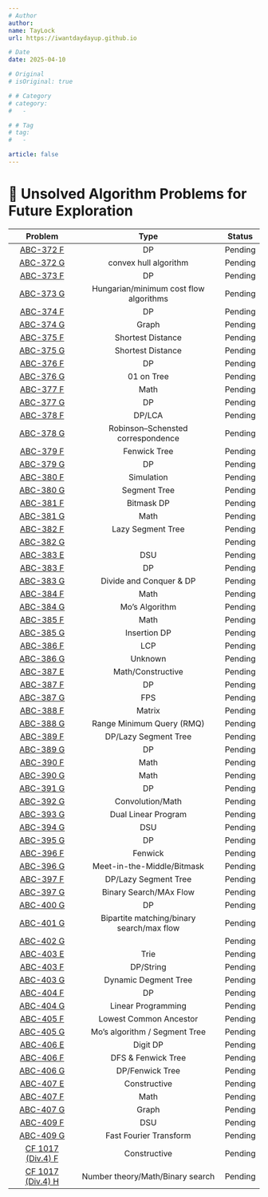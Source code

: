 ```yaml
---
# Author
author:
name: TayLock
url: https://iwantdaydayup.github.io

# Date
date: 2025-04-10

# Original
# isOriginal: true

# # Category
# category:
#   -

# # Tag
# tag:
#   -

article: false
---
```


# 🧩 Unsolved Algorithm Problems for Future Exploration

|                              Problem                               |                   Type                    | Status  |
| :----------------------------------------------------------------: | :---------------------------------------: | :-----: |
|   [ABC-372 F](https://atcoder.jp/contests/abc372/tasks/abc372_f)   |                    DP                     | Pending |
|   [ABC-372 G](https://atcoder.jp/contests/abc372/tasks/abc372_g)   |           convex hull algorithm           | Pending |
|   [ABC-373 F](https://atcoder.jp/contests/abc373/tasks/abc373_f)   |                    DP                     | Pending |
|   [ABC-373 G](https://atcoder.jp/contests/abc373/tasks/abc373_g)   |  Hungarian/minimum cost flow algorithms   | Pending |
|   [ABC-374 F](https://atcoder.jp/contests/abc374/tasks/abc374_f)   |                    DP                     | Pending |
|   [ABC-374 G](https://atcoder.jp/contests/abc374/tasks/abc374_g)   |                   Graph                   | Pending |
|   [ABC-375 F](https://atcoder.jp/contests/abc375/tasks/abc375_f)   |             Shortest Distance             | Pending |
|   [ABC-375 G](https://atcoder.jp/contests/abc375/tasks/abc375_g)   |             Shortest Distance             | Pending |
|   [ABC-376 F](https://atcoder.jp/contests/abc376/tasks/abc376_f)   |                    DP                     | Pending |
|   [ABC-376 G](https://atcoder.jp/contests/abc376/tasks/abc376_g)   |                01 on Tree                 | Pending |
|   [ABC-377 F](https://atcoder.jp/contests/abc377/tasks/abc377_f)   |                   Math                    | Pending |
|   [ABC-377 G](https://atcoder.jp/contests/abc377/tasks/abc377_g)   |                    DP                     | Pending |
|   [ABC-378 F](https://atcoder.jp/contests/abc378/tasks/abc378_f)   |                  DP/LCA                   | Pending |
|   [ABC-378 G](https://atcoder.jp/contests/abc378/tasks/abc378_g)   |     Robinson–Schensted correspondence     | Pending |
|   [ABC-379 F](https://atcoder.jp/contests/abc379/tasks/abc379_f)   |               Fenwick Tree                | Pending |
|   [ABC-379 G](https://atcoder.jp/contests/abc379/tasks/abc379_g)   |                    DP                     | Pending |
|   [ABC-380 F](https://atcoder.jp/contests/abc380/tasks/abc380_f)   |                Simulation                 | Pending |
|   [ABC-380 G](https://atcoder.jp/contests/abc380/tasks/abc380_g)   |               Segment Tree                | Pending |
|   [ABC-381 F](https://atcoder.jp/contests/abc381/tasks/abc381_f)   |                Bitmask DP                 | Pending |
|   [ABC-381 G](https://atcoder.jp/contests/abc381/tasks/abc381_g)   |                   Math                    | Pending |
|   [ABC-382 F](https://atcoder.jp/contests/abc382/tasks/abc382_f)   |             Lazy Segment Tree             | Pending |
|   [ABC-382 G](https://atcoder.jp/contests/abc382/tasks/abc382_g)   |                                           | Pending |
|   [ABC-383 E](https://atcoder.jp/contests/abc383/tasks/abc383_e)   |                    DSU                    | Pending |
|   [ABC-383 F](https://atcoder.jp/contests/abc383/tasks/abc383_f)   |                    DP                     | Pending |
|   [ABC-383 G](https://atcoder.jp/contests/abc383/tasks/abc383_g)   |          Divide and Conquer & DP          | Pending |
|   [ABC-384 F](https://atcoder.jp/contests/abc384/tasks/abc384_f)   |                   Math                    | Pending |
|   [ABC-384 G](https://atcoder.jp/contests/abc384/tasks/abc384_g)   |              Mo’s Algorithm               | Pending |
|   [ABC-385 F](https://atcoder.jp/contests/abc385/tasks/abc385_f)   |                   Math                    | Pending |
|   [ABC-385 G](https://atcoder.jp/contests/abc385/tasks/abc385_g)   |               Insertion DP                | Pending |
|   [ABC-386 F](https://atcoder.jp/contests/abc386/tasks/abc386_f)   |                    LCP                    | Pending |
|   [ABC-386 G](https://atcoder.jp/contests/abc386/tasks/abc386_g)   |                  Unknown                  | Pending |
|   [ABC-387 E](https://atcoder.jp/contests/abc387/tasks/abc387_e)   |             Math/Constructive             | Pending |
|   [ABC-387 F](https://atcoder.jp/contests/abc387/tasks/abc387_f)   |                    DP                     | Pending |
|   [ABC-387 G](https://atcoder.jp/contests/abc387/tasks/abc387_g)   |                    FPS                    | Pending |
|   [ABC-388 F](https://atcoder.jp/contests/abc388/tasks/abc388_f)   |                  Matrix                   | Pending |
|   [ABC-388 G](https://atcoder.jp/contests/abc388/tasks/abc388_g)   |         Range Minimum Query (RMQ)         | Pending |
|   [ABC-389 F](https://atcoder.jp/contests/abc389/tasks/abc389_f)   |           DP/Lazy Segment Tree            | Pending |
|   [ABC-389 G](https://atcoder.jp/contests/abc389/tasks/abc389_g)   |                    DP                     | Pending |
|   [ABC-390 F](https://atcoder.jp/contests/abc390/tasks/abc390_f)   |                   Math                    | Pending |
|   [ABC-390 G](https://atcoder.jp/contests/abc390/tasks/abc390_g)   |                   Math                    | Pending |
|   [ABC-391 G](https://atcoder.jp/contests/abc391/tasks/abc391_g)   |                    DP                     | Pending |
|   [ABC-392 G](https://atcoder.jp/contests/abc392/tasks/abc392_g)   |             Convolution/Math              | Pending |
|   [ABC-393 G](https://atcoder.jp/contests/abc393/tasks/abc393_g)   |            Dual Linear Program            | Pending |
|   [ABC-394 G](https://atcoder.jp/contests/abc394/tasks/abc394_g)   |                    DSU                    | Pending |
|   [ABC-395 G](https://atcoder.jp/contests/abc395/tasks/abc395_g)   |                    DP                     | Pending |
|   [ABC-396 F](https://atcoder.jp/contests/abc396/tasks/abc396_f)   |                  Fenwick                  | Pending |
|   [ABC-396 G](https://atcoder.jp/contests/abc396/tasks/abc396_g)   |        Meet-in-the-Middle/Bitmask         | Pending |
|   [ABC-397 F](https://atcoder.jp/contests/abc397/tasks/abc397_f)   |           DP/Lazy Segment Tree            | Pending |
|   [ABC-397 G](https://atcoder.jp/contests/abc397/tasks/abc397_g)   |          Binary Search/MAx Flow           | Pending |
|   [ABC-400 G](https://atcoder.jp/contests/abc400/tasks/abc400_g)   |                    DP                     | Pending |
|   [ABC-401 G](https://atcoder.jp/contests/abc401/tasks/abc401_g)   | Bipartite matching/binary search/max flow | Pending |
|   [ABC-402 G](https://atcoder.jp/contests/abc402/tasks/abc402_g)   |                                           | Pending |
|   [ABC-403 E](https://atcoder.jp/contests/abc403/tasks/abc403_e)   |                   Trie                    | Pending |
|   [ABC-403 F](https://atcoder.jp/contests/abc403/tasks/abc403_f)   |                 DP/String                 | Pending |
|   [ABC-403 G](https://atcoder.jp/contests/abc403/tasks/abc403_g)   |           Dynamic Degment Tree            | Pending |
|   [ABC-404 F](https://atcoder.jp/contests/abc404/tasks/abc404_f)   |                    DP                     | Pending |
|   [ABC-404 G](https://atcoder.jp/contests/abc404/tasks/abc404_g)   |            Linear Programming             | Pending |
|   [ABC-405 F](https://atcoder.jp/contests/abc405/tasks/abc405_f)   |          Lowest Common Ancestor           | Pending |
|   [ABC-405 G](https://atcoder.jp/contests/abc405/tasks/abc405_g)   |       Mo’s algorithm / Segment Tree       | Pending |
|   [ABC-406 E](https://atcoder.jp/contests/abc406/tasks/abc406_e)   |                 Digit DP                  | Pending |
|   [ABC-406 F](https://atcoder.jp/contests/abc406/tasks/abc406_f)   |            DFS & Fenwick Tree             | Pending |
|   [ABC-406 G](https://atcoder.jp/contests/abc406/tasks/abc406_g)   |              DP/Fenwick Tree              | Pending |
|   [ABC-407 E](https://atcoder.jp/contests/abc407/tasks/abc407_e)   |               Constructive                | Pending |
|   [ABC-407 F](https://atcoder.jp/contests/abc407/tasks/abc407_f)   |                   Math                    | Pending |
|   [ABC-407 G](https://atcoder.jp/contests/abc407/tasks/abc407_g)   |                   Graph                   | Pending |
|   [ABC-409 F](https://atcoder.jp/contests/abc409/tasks/abc409_f)   |                    DSU                    | Pending |
|   [ABC-409 G](https://atcoder.jp/contests/abc409/tasks/abc409_g)   |          Fast Fourier Transform           | Pending |
| [CF 1017 (Div.4) F](https://codeforces.com/contest/2094/problem/F) |               Constructive                | Pending |
| [CF 1017 (Div.4) H](https://codeforces.com/contest/2094/problem/H) |     Number theory/Math/Binary search      | Pending |

<!-- | [ABC-400 G](https://atcoder.jp/contests/abc400/tasks/abc400_g) |  DP  | Completed or Pending | -->
